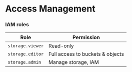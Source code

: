 # Access Management

### IAM roles
| Role | Permission |
|---|---|
`storage.viewer` | Read-only
`storage.editor` | Full access to buckets & objects
`storage.admin` | Manage storage, IAM
